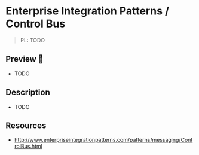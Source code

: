 # Enterprise Integration Patterns / Control Bus

> PL: TODO

## Preview 🎉

* TODO

## Description

* TODO

## Resources

* <http://www.enterpriseintegrationpatterns.com/patterns/messaging/ControlBus.html>
